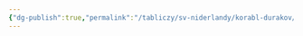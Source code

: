```yaml
---
{"dg-publish":true,"permalink":"/tabliczy/sv-niderlandy/korabl-durakov/","dgPassFrontmatter":true}
---
```



